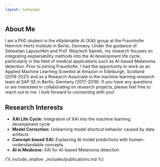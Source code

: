 ```yaml
---
layout: homepage
---
```


## About Me

I am a PhD student in the eXplainable AI (XAI) group at the Fraunhofer Heinrich-Hertz Institute in Berlin, Germany. Under the guidance of Sebastian Lapuschkin and Prof. Wojciech Samek, my research focuses on integrating explainability methods into the AI development life cycle, particularly in the field of medical applications such as AI-based Melanoma detection.
Prior to joining Fraunhofer, I had the opportunity to work as an Applied Machine Learning Scientist at Amazon in Edinburgh, Scotland (2019-2021) and as a Research Associate in the machine learning research team at SAP SE in Berlin, Germany (2017-2019).
If you have any questions or are interested in collaborating on research projects, please feel free to reach out to me. I look forward to connecting with you!

## Research Interests
 
- **XAI Life Cycle:** Integration of XAI into the machine learning development cycle
- **Model Correction:** Unlearning model shortcut behavior caused by data artifacts
- **Concept-based XAI:** Explaining AI model predictions with human-understandable concepts
- **AI in Medicine:** XAI for AI-based Melanoma detection

<!-- ## News

- **[Feb. 2020]** Our paper about incremental learning is accepted to CVPR 2020.
- **[Feb. 2020]** We will host the ACM Multimedia Asia 2020 conference in Singapore!
- **[Sept. 2019]** Our paper about few-shot learning is accepted to NeurIPS 2019.
- **[Mar. 2019]** Our paper about few-shot learning is accepted to CVPR 2019. -->

{% include_relative _includes/publications.md %}

<!-- {% include_relative _includes/services.md %} -->
